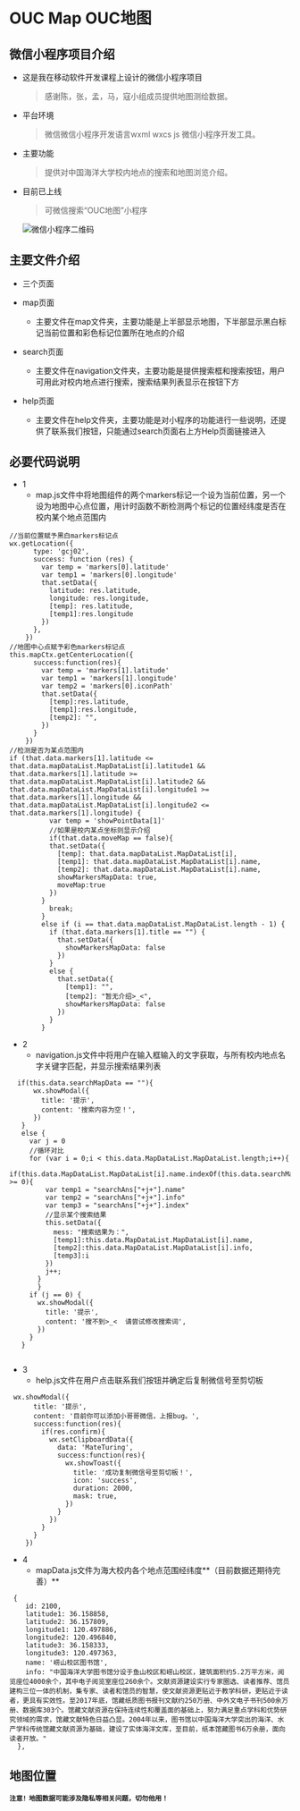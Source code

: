 # OUC Map    OUC地图
## 微信小程序项目介绍

* 这是我在移动软件开发课程上设计的微信小程序项目

  > 感谢陈，张，孟，马，寇小组成员提供地图测绘数据。
  
* 平台环境

  > 微信微信小程序开发语言wxml wxcs js    微信小程序开发工具。

* 主要功能

  > 提供对中国海洋大学校内地点的搜索和地图浏览介绍。
  
* 目前已上线
  
  >可微信搜索“OUC地图”小程序
  
  ![微信小程序二维码](http://m.qpic.cn/psb?/V10as9kA4VqXhE/*MI1UEmSDVsx2jnwlAHriqy3Jqk5UIQ3CrcA4JLO8Mk!/b/dCEBAAAAAAAA&bo=WAGIAQAAAAARB.A!&rf=viewer_4)
  
## 主要文件介绍

* 三个页面

* map页面
    * 主要文件在map文件夹，主要功能是上半部显示地图，下半部显示黑白标记当前位置和彩色标记位置所在地点的介绍
    
* search页面
    * 主要文件在navigation文件夹，主要功能是提供搜索框和搜索按钮，用户可用此对校内地点进行搜索，搜索结果列表显示在按钮下方
    
* help页面
    * 主要文件在help文件夹，主要功能是对小程序的功能进行一些说明，还提供了联系我们按钮，只能通过search页面右上方Help页面链接进入
    
## 必要代码说明

* 1
  * map.js文件中将地图组件的两个markers标记一个设为当前位置，另一个设为地图中心点位置，用计时函数不断检测两个标记的位置经纬度是否在校内某个地点范围内

```
//当前位置赋予黑白markers标记点
wx.getLocation({
      type: 'gcj02',
      success: function (res) {
        var temp = 'markers[0].latitude'
        var temp1 = 'markers[0].longitude'
        that.setData({
          latitude: res.latitude,
          longitude: res.longitude,
          [temp]: res.latitude,
          [temp1]:res.longitude
        })
      },
    })
//地图中心点赋予彩色markers标记点
this.mapCtx.getCenterLocation({
      success:function(res){
        var temp = 'markers[1].latitude'
        var temp1 = 'markers[1].longitude'
        var temp2 = 'markers[0].iconPath'
        that.setData({
          [temp]:res.latitude,
          [temp1]:res.longitude,
          [temp2]: "",
        })
      }
    })
//检测是否为某点范围内
if (that.data.markers[1].latitude <= that.data.mapDataList.MapDataList[i].latitude1 && that.data.markers[1].latitude >= that.data.mapDataList.MapDataList[i].latitude2 && that.data.mapDataList.MapDataList[i].longitude1 >= that.data.markers[1].longitude && that.data.mapDataList.MapDataList[i].longitude2 <= that.data.markers[1].longitude) {
          var temp = 'showPointData[1]'
          //如果是校内某点坐标则显示介绍
          if(that.data.moveMap == false){
          that.setData({
            [temp]: that.data.mapDataList.MapDataList[i],
            [temp1]: that.data.mapDataList.MapDataList[i].name,
            [temp2]: that.data.mapDataList.MapDataList[i].name,
            showMarkersMapData: true,
            moveMap:true
          })
        }
          break;
        }
        else if (i == that.data.mapDataList.MapDataList.length - 1) {
          if (that.data.markers[1].title == "") {
            that.setData({
              showMarkersMapData: false
            })
          }
          else {
            that.setData({
              [temp1]: "",
              [temp2]: "暂无介绍>_<",
              showMarkersMapData: false
            })
          }
        }

```

* 2
  * navigation.js文件中将用户在输入框输入的文字获取，与所有校内地点名字关键字匹配，并显示搜索结果列表
  
```
  if(this.data.searchMapData == ""){
      wx.showModal({
        title: '提示',
        content: '搜索内容为空！',
      })
   }
   else {
     var j = 0
     //循环对比
     for (var i = 0;i < this.data.MapDataList.MapDataList.length;i++){
       if(this.data.MapDataList.MapDataList[i].name.indexOf(this.data.searchMapData) >= 0){
         var temp1 = "searchAns["+j+"].name"
         var temp2 = "searchAns["+j+"].info"
         var temp3 = "searchAns["+j+"].index"
         //显示某个搜索结果
         this.setData({
           mess: "搜索结果为：",
           [temp1]:this.data.MapDataList.MapDataList[i].name,
           [temp2]:this.data.MapDataList.MapDataList[i].info,
           [temp3]:i
         })
         j++;
       }
       }
     if (j == 0) {
       wx.showModal({
         title: '提示',
         content: '搜不到>_<  请尝试修改搜索词',
       })
     }
   }
   
```
* 3
  * help.js文件在用户点击联系我们按钮并确定后复制微信号至剪切板
```
 wx.showModal({
      title: '提示',
      content: '目前你可以添加小哥哥微信，上报bug。',
      success:function(res){
        if(res.confirm){
          wx.setClipboardData({
            data: 'MateTuring',
            success:function(res){
              wx.showToast({
                title: '成功复制微信号至剪切板！',
                icon: 'success',
                duration: 2000,
                mask: true,
              })
            }
          })
        }
      }
    })
```
  
* 4
  * mapData.js文件为海大校内各个地点范围经纬度**（目前数据还期待完善）**
```
 {
    id: 2100,
    latitude1: 36.158858,
    latitude2: 36.157809,
    longitude1: 120.497886,
    longitude2: 120.496840,
    latitude3: 36.158333,
    longitude3: 120.497363,
    name: '崂山校区图书馆',
    info: "中国海洋大学图书馆分设于鱼山校区和崂山校区，建筑面积约5.2万平方米，阅览座位4000余个，其中电子阅览室座位260余个。文献资源建设实行专家圈选、读者推荐、馆员建构三位一体的机制，集专家、读者和馆员的智慧，使文献资源更贴近于教学科研，更贴近于读者，更具有实效性。至2017年底，馆藏纸质图书报刊文献约250万册、中外文电子书刊500余万册、数据库303个。馆藏文献资源在保持连续性和覆盖面的基础上，努力满足重点学科和优势研究领域的需求，馆藏文献特色日益凸显。2004年以来，图书馆以中国海洋大学突出的海洋、水产学科传统馆藏文献资源为基础，建设了实体海洋文库，至目前，纸本馆藏图书6万余册，面向读者开放。"
  },
```

## 地图位置
**`注意!`**
**`地图数据可能涉及隐私等相关问题，切勿他用！`**
